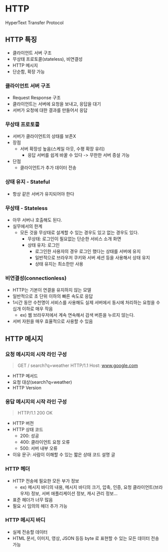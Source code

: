 # HTTP
HyperText Transfer Protocol

## HTTP 특징
- 클라이언트 서버 구조
- 무상태 프로토콜(stateless), 비연결성
- HTTP 메시지
- 단순함, 확장 가능

### 클라이언트 서버 구조
- Request Response 구조
- 클라이언트는 서버에 요청을 보내고, 응답을 대기
- 서버가 요청에 대한 결과를 만들어서 응답

### 무상태 프로토콜
- 서버가 클라이언트의 상태를 보존X
- 장점
  - 서버 확장성 높음(스케일 아웃, 수평 확장 유리)
    - 응답 서버를 쉽게 바꿀 수 있다 -> 무한한 서버 증설 가능
- 단점
  - 클라이언트가 추가 데이터 전송

### 상태 유지 - Stateful
- 항상 같은 서버가 유지되어야 한다

### 무상태 - Stateless
- 아무 서버나 호출해도 된다.
- 실무에서의 한계
  - 모든 것을 무상태로 설계할 수 있는 경우도 있고 없는 경우도 있다. 
    - 무상태: 로그인이 필요없는 단순한 서비스 소개 화면
    - 상태 유지: 로그인
      - 로그인한 사용자의 경우 로그인 했다는 상태를 서버에 유지
      - 일반적으로 브라우저 쿠키와 서버 세션 등을 사용해서 상태 유지
      - 상태 유지는 최소한만 사용

### 비연결성(connectionless)
- HTTP는 기본이 연결을 유지하지 않는 모델
- 일반적으로 초 단위 이하의 빠른 속도로 응답
- 1시간 동안 수천명이 서비스를 사용해도 실제 서버에서 동시에 처리하는 요청을 수십개 이하로 매우 작음
  - ex) 웹 브라우저에서 계속 연속해서 검색 버튼을 누르지 않는다.
- 서버 자원을 매우 효율적으로 사용할 수 있음

## HTTP 메시지

### 요청 메시지의 시작 라인 구성
> GET / search?q=weather HTTP/1.1
    Host: www.google.com
- HTTP 메서드
- 요청 대상(search?q=weather)
- HTTP Version

### 응답 메시지의 시작 라인 구성
> HTTP/1.1 200 OK
- HTTP 버전
- HTTP 상태 코드
  - 200: 성공
  - 400: 클라이언트 요청 오류
  - 500: 서버 내부 오류
- 이유 문구: 사람이 이해할 수 있는 짧은 상태 코드 설명 글

### HTTP 헤더
- HTTP 전송에 필요한 모든 부가 정보
  - ex) 메시지 바디의 내용, 메시지 바디의 크기, 압축, 인증, 요청 클라이언트(브라우저) 정보, 서버 애플리케이션 정보, 캐시 관리 정보...
- 표준 헤더가 너무 많음
- 필요 시 임의의 헤더 추가 가능

### HTTP 메시지 바디
- 실제 전송할 데이터
- HTML 문서, 이미지, 영상, JSON 등등 byte 로 표현할 수 있는 모든 데이터 전송 가능
